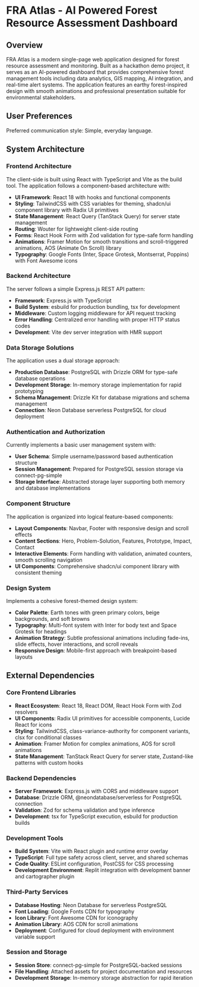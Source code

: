 # FRA Atlas - AI Powered Forest Resource Assessment Dashboard

## Overview

FRA Atlas is a modern single-page web application designed for forest resource assessment and monitoring. Built as a hackathon demo project, it serves as an AI-powered dashboard that provides comprehensive forest management tools including data analytics, GIS mapping, AI integration, and real-time alert systems. The application features an earthy forest-inspired design with smooth animations and professional presentation suitable for environmental stakeholders.

## User Preferences

Preferred communication style: Simple, everyday language.

## System Architecture

### Frontend Architecture
The client-side is built using React with TypeScript and Vite as the build tool. The application follows a component-based architecture with:

- **UI Framework**: React 18 with hooks and functional components
- **Styling**: TailwindCSS with CSS variables for theming, shadcn/ui component library with Radix UI primitives
- **State Management**: React Query (TanStack Query) for server state management
- **Routing**: Wouter for lightweight client-side routing
- **Forms**: React Hook Form with Zod validation for type-safe form handling
- **Animations**: Framer Motion for smooth transitions and scroll-triggered animations, AOS (Animate On Scroll) library
- **Typography**: Google Fonts (Inter, Space Grotesk, Montserrat, Poppins) with Font Awesome icons

### Backend Architecture
The server follows a simple Express.js REST API pattern:

- **Framework**: Express.js with TypeScript
- **Build System**: esbuild for production bundling, tsx for development
- **Middleware**: Custom logging middleware for API request tracking
- **Error Handling**: Centralized error handling with proper HTTP status codes
- **Development**: Vite dev server integration with HMR support

### Data Storage Solutions
The application uses a dual storage approach:

- **Production Database**: PostgreSQL with Drizzle ORM for type-safe database operations
- **Development Storage**: In-memory storage implementation for rapid prototyping
- **Schema Management**: Drizzle Kit for database migrations and schema management
- **Connection**: Neon Database serverless PostgreSQL for cloud deployment

### Authentication and Authorization
Currently implements a basic user management system with:

- **User Schema**: Simple username/password based authentication structure
- **Session Management**: Prepared for PostgreSQL session storage via connect-pg-simple
- **Storage Interface**: Abstracted storage layer supporting both memory and database implementations

### Component Structure
The application is organized into logical feature-based components:

- **Layout Components**: Navbar, Footer with responsive design and scroll effects
- **Content Sections**: Hero, Problem-Solution, Features, Prototype, Impact, Contact
- **Interactive Elements**: Form handling with validation, animated counters, smooth scrolling navigation
- **UI Components**: Comprehensive shadcn/ui component library with consistent theming

### Design System
Implements a cohesive forest-themed design system:

- **Color Palette**: Earth tones with green primary colors, beige backgrounds, and soft browns
- **Typography**: Multi-font system with Inter for body text and Space Grotesk for headings
- **Animation Strategy**: Subtle professional animations including fade-ins, slide effects, hover interactions, and scroll reveals
- **Responsive Design**: Mobile-first approach with breakpoint-based layouts

## External Dependencies

### Core Frontend Libraries
- **React Ecosystem**: React 18, React DOM, React Hook Form with Zod resolvers
- **UI Components**: Radix UI primitives for accessible components, Lucide React for icons
- **Styling**: TailwindCSS, class-variance-authority for component variants, clsx for conditional classes
- **Animation**: Framer Motion for complex animations, AOS for scroll animations
- **State Management**: TanStack React Query for server state, Zustand-like patterns with custom hooks

### Backend Dependencies
- **Server Framework**: Express.js with CORS and middleware support
- **Database**: Drizzle ORM, @neondatabase/serverless for PostgreSQL connection
- **Validation**: Zod for schema validation and type inference
- **Development**: tsx for TypeScript execution, esbuild for production builds

### Development Tools
- **Build System**: Vite with React plugin and runtime error overlay
- **TypeScript**: Full type safety across client, server, and shared schemas
- **Code Quality**: ESLint configuration, PostCSS for CSS processing
- **Development Environment**: Replit integration with development banner and cartographer plugin

### Third-Party Services
- **Database Hosting**: Neon Database for serverless PostgreSQL
- **Font Loading**: Google Fonts CDN for typography
- **Icon Library**: Font Awesome CDN for iconography
- **Animation Library**: AOS CDN for scroll animations
- **Deployment**: Configured for cloud deployment with environment variable support

### Session and Storage
- **Session Store**: connect-pg-simple for PostgreSQL-backed sessions
- **File Handling**: Attached assets for project documentation and resources
- **Development Storage**: In-memory storage abstraction for rapid iteration